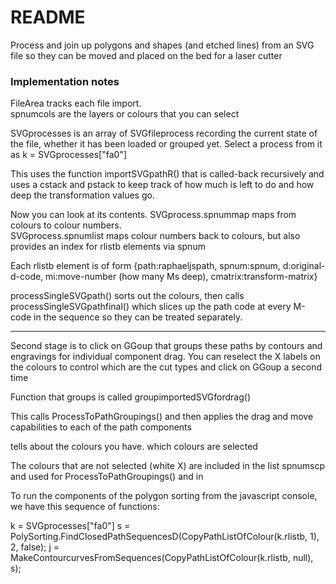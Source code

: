 # README #

Process and join up polygons and shapes (and etched lines) from an SVG file so they can be moved and placed on the bed for a laser cutter


### Implementation notes

FileArea tracks each file import.  
spnumcols are the layers or colours that you can select

SVGprocesses is an array of SVGfileprocess recording the current state of the file, whether it has been loaded or grouped yet.
Select a process from it as k = SVGprocesses["fa0"]

This uses the function importSVGpathR() that is called-back recursively and uses a cstack and pstack to keep track of how much is left to do and how deep the transformation values go.

Now you can look at its contents.
SVGprocess.spnummap maps from colours to colour numbers.  
SVGprocess.spnumlist maps colour numbers back to colours, but also provides an index for rlistb elements via spnum

Each rlistb element is of form {path:raphaeljspath, spnum:spnum, d:original-d-code, mi:move-number (how many Ms deep), cmatrix:transform-matrix}

processSingleSVGpath() sorts out the colours, then calls processSingleSVGpathfinal() which slices up the path code at every M-code in the sequence so they can be treated separately.

-----

Second stage is to click on GGoup that groups these paths by contours and engravings for individual component drag.  You can reselect the X labels on the colours to control which are the cut types and click on GGoup a second time

Function that groups is called groupimportedSVGfordrag()

This calls ProcessToPathGroupings() and then applies the drag and move capabilities to each of the path components

tells about the colours you have.  which colours are selected

The colours that are not selected (white X) are included in the list spnumscp and used for ProcessToPathGroupings() and in 


To run the components of the polygon sorting from the javascript console, we have this sequence of functions:

k = SVGprocesses["fa0"]
s = PolySorting.FindClosedPathSequencesD(CopyPathListOfColour(k.rlistb, 1), 2, false); 
j = MakeContourcurvesFromSequences(CopyPathListOfColour(k.rlistb, null), s); 




